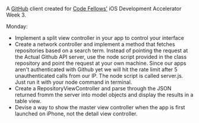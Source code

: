 A [GitHub](http://www.github.com) client created for [Code Fellows'](http://codefellows.org) iOS Development Accelerator Week 3.

Monday:

- Implement a split view controller in your app to control your interface
- Create a network controller and implement a method that fetches repositories based on a search term. Instead of pointing the request at the Actual Github API server, use the node script provided in the class repository and point the request at your own machine. Since our apps aren't authenticated with Github yet we will hit the rate limit after 5 unauthenticated calls from our IP. The node script is called server.js. Just run it with your node command in terminal.
- Create a RepositoryViewController and parse through the JSON returned fromm the server into model objects and display the results in a table view.
- Devise a way to show the master view controller when the app is first launched on iPhone, not the detail view controller.
